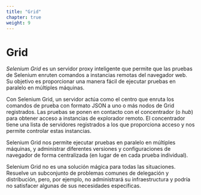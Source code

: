 ```yaml
---
title: "Grid"
chapter: true
weight: 9
---
```



# Grid

_Selenium Grid_ es un servidor proxy inteligente que permite que las pruebas de Selenium enruten comandos a instancias remotas del navegador web. Su objetivo es proporcionar una manera fácil de ejecutar pruebas en paralelo en múltiples máquinas.

Con Selenium Grid, un servidor actúa como el centro que enruta los comandos de prueba con formato JSON a uno o más nodos de Grid registrados. Las pruebas se ponen en contacto con el concentrador (o _hub_) para obtener acceso a instancias de explorador remoto. El concentrador tiene una lista de servidores registrados a los que proporciona acceso y nos permite controlar estas instancias.

Selenium Grid nos permite ejecutar pruebas en paralelo en múltiples máquinas, y administrar diferentes versiones y configuraciones de navegador de forma centralizada (en lugar de en cada prueba individual).

Selenium Grid no es una solución mágica para todas las situaciones. Resuelve un subconjunto de problemas comunes de delegación y distribución, pero, por ejemplo, no administrará su infraestructura y podría no satisfacer algunas de sus necesidades específicas.

